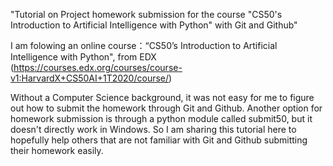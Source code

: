 "Tutorial on Project homework submission for the course "CS50's Introduction to Artificial Intelligence with Python" with Git and Github" 

I am folowing an online course：“CS50’s Introduction to Artificial Intelligence with Python", from EDX (https://courses.edx.org/courses/course-v1:HarvardX+CS50AI+1T2020/course/)

Without a Computer Science background, it was not easy for me to figure out how to submit the homework through Git and Github. Another option for homework submission is through a python module called submit50, but it doesn't directly work in Windows. So I am sharing this tutorial here to hopefully help others that are not familiar with Git and Github submitting their homework easily.
